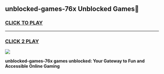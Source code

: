 
## unblocked-games-76x Unblocked Games👋
<h3>
<a href="https://news.freeplayer.one?title=unblocked-games-76x&ref=16F">CLICK TO PLAY</a></h3>
<hr>

<h3>
<a href="https://news.freeplayer.one?title=unblocked-games-76x&ref=16F">CLICK 2 PLAY</a>
  
</h3>

<a href="https://news.freeplayer.one?title=unblocked-games-76x&ref=16F/"><img src="https://clearcache.store/games.png"></a>


**unblocked-games-76x games unblocked: Your Gateway to Fun and Accessible Online Gaming**
